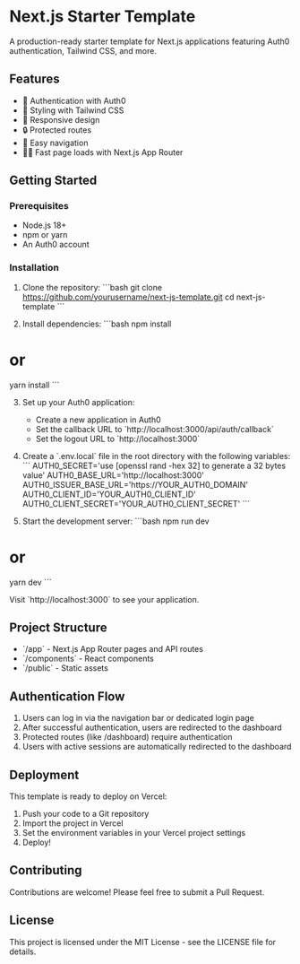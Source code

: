 # Next.js Starter Template

A production-ready starter template for Next.js applications featuring Auth0 authentication, Tailwind CSS, and more.

## Features

- 🔐 Authentication with Auth0
- 🎨 Styling with Tailwind CSS
- 📱 Responsive design
- 🔒 Protected routes
- 🧭 Easy navigation
- 🏃‍♂️ Fast page loads with Next.js App Router

## Getting Started

### Prerequisites

- Node.js 18+ 
- npm or yarn
- An Auth0 account

### Installation

1. Clone the repository:
\`\`\`bash
git clone https://github.com/yourusername/next-js-template.git
cd next-js-template
\`\`\`

2. Install dependencies:
\`\`\`bash
npm install
# or
yarn install
\`\`\`

3. Set up your Auth0 application:
   - Create a new application in Auth0
   - Set the callback URL to \`http://localhost:3000/api/auth/callback\`
   - Set the logout URL to \`http://localhost:3000\`

4. Create a \`.env.local\` file in the root directory with the following variables:
\`\`\`
AUTH0_SECRET='use [openssl rand -hex 32] to generate a 32 bytes value'
AUTH0_BASE_URL='http://localhost:3000'
AUTH0_ISSUER_BASE_URL='https://YOUR_AUTH0_DOMAIN'
AUTH0_CLIENT_ID='YOUR_AUTH0_CLIENT_ID'
AUTH0_CLIENT_SECRET='YOUR_AUTH0_CLIENT_SECRET'
\`\`\`

5. Start the development server:
\`\`\`bash
npm run dev
# or
yarn dev
\`\`\`

Visit \`http://localhost:3000\` to see your application.

## Project Structure

- \`/app\` - Next.js App Router pages and API routes
- \`/components\` - React components
- \`/public\` - Static assets

## Authentication Flow

1. Users can log in via the navigation bar or dedicated login page
2. After successful authentication, users are redirected to the dashboard
3. Protected routes (like /dashboard) require authentication
4. Users with active sessions are automatically redirected to the dashboard

## Deployment

This template is ready to deploy on Vercel:

1. Push your code to a Git repository
2. Import the project in Vercel
3. Set the environment variables in your Vercel project settings
4. Deploy!

## Contributing

Contributions are welcome! Please feel free to submit a Pull Request.

## License

This project is licensed under the MIT License - see the LICENSE file for details.


